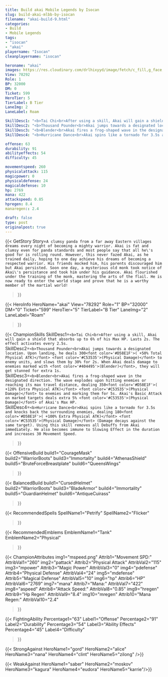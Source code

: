 ```yaml
---
title: Build akai Mobile Legends by Isocan
slug: build-akai-mlbb-by-isocan
filename: "akai-build-9.html"
categories: 
- Build 
- Mobile Legends
tags: 
- "isocan"
- "akai"
playername: "Isocan"
cleanplayername: "isocan"

heroname: "akai"
images: https://res.cloudinary.com/drlhixyyd/image/fetch/c_fill,g_face,f_auto/https://cdn2-build.mobagenie.my.id/p/images/banner/full/akai.jpg
View: 78292 
Role: 1 
BP: 32000
DM: 0 
Ticket: 599 
HeroTier: 5 
TierLabel: B Tier 
LaneImg: 2
LaneLabel: Roam 

SkillDesc1: "<b>Tai Chi<br>After using a skill, Akai will gain a shield that absorbs up to 6% of his Max HP. Lasts 2s. The effect activates every 2.5s."   
SkillDesc2: "<b>Thousand Pounder<br>Akai jumps towards a designated location. Upon landing, he deals 300<font color='#D58E1F'>( +50% Total Physical ATK)</font> <font color='#C53535'>(Physical Damage)</font> to enemy units, and slows them by 30% for 2s. When Akai deals damage to enemies marked with <font color='#404495'>(Blender)</font>, they will get stunned for extra 1s."   
SkillDesc3: "<b>Blender<br>Akai fires a frog-shaped wave in the designated direction. The wave explodes upon hitting enemies or reaching its max travel distance, dealing 350<font color='#D58E1F'>( +120% Extra Physical ATK)</font> <font color='#C53535'>(Physical Damage)</font> to enemies and marking them for 5s. Akai's Basic Attack on marked targets deals extra 5% <font color='#C53535'>(Physical Damage)</font> of Akai's Max HP."   
SkillDesc4: "<b>Hurricane Dance<br>Akai spins like a tornado for 3.5s and knocks back the surrounding enemies, dealing 180<font color='#D58E1F'>( +100% Extra Physical ATK)</font> <font color='#C53535'>(Physical Damage)</font> (Damage decays against the same target). Using this skill removes all Debuffs from Akai immediately. He also becomes immune to Slowing Effect in the duration and increases 30 Movement Speed."  

offense: 63 
durability: 91 
abilityeffects: 54 
difficulty: 45 

movementspeed: 260
physicalattack: 115
magicpower: 0
physicaldefense: 24
magicaldefense: 10
hp: 2769
mana: 422
attackspeed: 0.85
hpregen: 8.4
manaregen:: 2.4

draft: false
type: post
originalpost: true
---
```



{{< GetStory 
Story=` A clumsy panda from a far away Eastern villages dreams every night of becoming a mighty warrior. Akai is fat and clumsy even for panda standards and most people say that all he\'s good for is rolling round. However, this never fazed Akai, as he trained daily, hoping to one day achieve his dreams of becoming a respected warrior. His friends mocked him, his parents discouraged him but Akai persisted. Soon one day, a mysterious old monk took notice of Akai\'s persistance and took him under his guidance. Akai flourished under the training of the monk, mastering the arts of the flail. He is now ready to enter the world stage and prove that he is a worthy member of the martial world! ` 
>}}

{{< HeroInfo 
HeroName="akai" 
View="78292" 
Role="1" 
BP="32000" 
DM="0" 
Ticket="599" 
HeroTier="5" 
TierLabel="B Tier" 
LaneImg="2" 
LaneLabel="Roam" 
>}}
 
{{< ChampionSkills 
SkillDesc1=`<b>Tai Chi<br>After using a skill, Akai will gain a shield that absorbs up to 6% of his Max HP. Lasts 2s. The effect activates every 2.5s.`   
SkillDesc2=`<b>Thousand Pounder<br>Akai jumps towards a designated location. Upon landing, he deals 300<font color='#D58E1F'>( +50% Total Physical ATK)</font> <font color='#C53535'>(Physical Damage)</font> to enemy units, and slows them by 30% for 2s. When Akai deals damage to enemies marked with <font color='#404495'>(Blender)</font>, they will get stunned for extra 1s.`   
SkillDesc3=`<b>Blender<br>Akai fires a frog-shaped wave in the designated direction. The wave explodes upon hitting enemies or reaching its max travel distance, dealing 350<font color='#D58E1F'>( +120% Extra Physical ATK)</font> <font color='#C53535'>(Physical Damage)</font> to enemies and marking them for 5s. Akai's Basic Attack on marked targets deals extra 5% <font color='#C53535'>(Physical Damage)</font> of Akai's Max HP.`   
SkillDesc4=`<b>Hurricane Dance<br>Akai spins like a tornado for 3.5s and knocks back the surrounding enemies, dealing 180<font color='#D58E1F'>( +100% Extra Physical ATK)</font> <font color='#C53535'>(Physical Damage)</font> (Damage decays against the same target). Using this skill removes all Debuffs from Akai immediately. He also becomes immune to Slowing Effect in the duration and increases 30 Movement Speed.`   
>}}

{{< OffensiveBuild 
build1="CourageMask"  
build2="WarriorBoots" 
build3="Immortality" 
build4="AthenasShield" 
build5="BruteForceBreastplate" 
build6="QueensWings" 
>}} 

{{< BalancedBuild 
build1="CursedHelmet"  
build2="WarriorBoots" 
build3="BladeArmor" 
build4="Immortality" 
build5="GuardianHelmet" 
build6="AntiqueCuirass" 
>}}


{{< RecommendedSpells 
SpellName1="Petrify" 
SpellName2="Flicker" 
>}}  

{{< RecommendedEmblems 
EmblemName1="Tank" 
EmblemName2="Physical" 
>}}   


{{< ChampionAttributes
img1="mspeed.png" Attrib1="Movement SPD:" AttribVal1="260"
img2="pattack" Attrib2="Physical Attack" AttribVal2="115"
img3="mpower" Attrib3="Magic Power" AttribVal3="0"
img4="pdefense" Attrib4="Physical Defense" AttribVal4="24"
img5="mdefense" Attrib5="Magical Defense" AttribVal5="10"
img6="hp" Attrib6="HP" AttribVal6="2769"
img7="mana" Attrib7="Mana:" AttribVal7="422"
img8="aspeed" Attrib8="Attack Speed:" AttribVal8="0.85"
img9="hregen" Attrib9="Hp Regen" AttribVal9="8.4"
img10="mregen" Attrib10="Mana Regen:" AttribVal10="2.4"
>}}


{{< FightingAbility
Percentage1="63" Label1="Offense"
Percentage2="91" Label2="Durability"
Percentage3="54" Label3="Ability Effects"
Percentage4="45" Label4="Difficulty"
 >}}

{{< StrongAgainst 
HeroName1="gord"
HeroName2="alice"
HeroName3="nana"
HeroName4="clint"
HeroName5="zilong"
/>}}

{{< WeakAgainst
HeroName1="saber"
HeroName2="moskov"
HeroName3="kagura"
HeroName4="eudora"
HeroName5="karrie"/>}}
